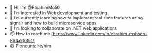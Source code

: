 - 👋 Hi, I’m @EbrahimMo50
- 👀 I’m interested in Web development and testing
- 🌱 I’m currently learning how to implement real-time features using signalr and how to build microservice apps
- 💞️ I’m looking to collaborate on .NET web applications
- 📫 How to reach me [https://www.linkedin.com/in/ebrahim-mohsen-894a25351/]
- 😄 Pronouns: he/him

<!---
EbrahimMo50/EbrahimMo50 is a ✨ special ✨ repository because its `README.md` (this file) appears on your GitHub profile.
You can click the Preview link to take a look at your changes.
--->
